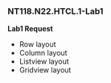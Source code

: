 ### NT118.N22.HTCL.1-Lab1
<b>Lab1 Request</b>
+ Row layout
+ Column layout
+ Listview layout
+ Gridview layout
